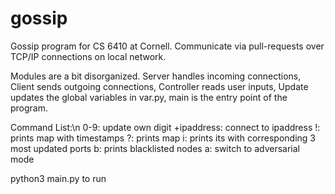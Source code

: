 # gossip

Gossip program for CS 6410 at Cornell. Communicate via pull-requests over TCP/IP connections on local network.

Modules are a bit disorganized.
Server handles incoming connections, Client sends outgoing connections, Controller reads user inputs, Update updates the global variables in var.py, main is the entry point of the program.

Command List:\n
0-9: update own digit
+ipaddress: connect to ipaddress
!: prints map with timestamps
?: prints map
i: prints its with corresponding 3 most updated ports
b: prints blacklisted nodes
a: switch to adversarial mode

python3 main.py to run
